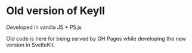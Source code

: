 # Old version of Keyll

Developed in vanilla JS + P5.js

Old code is here for being served by GH Pages while developing the new version in SvelteKit.
